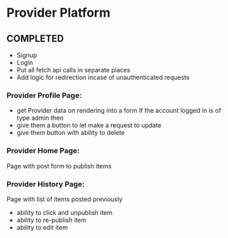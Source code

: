 # Provider Platform

## COMPLETED
- Signup 
- Login 
- Put all fetch api calls in separate places
- Add logic for redirection incase of unauthenticated requests

### Provider Profile Page:
- get Provider data on rendering into a form
If the account logged in is of type admin then
- give them a button to let make a request to update
- give them button with ability to delete

### Provider Home Page:
Page with post form to publish items

### Provider History Page:
Page with list of items posted previously
- ability to click and unpublish item
- ability to re-publish item
- ability to edit item

